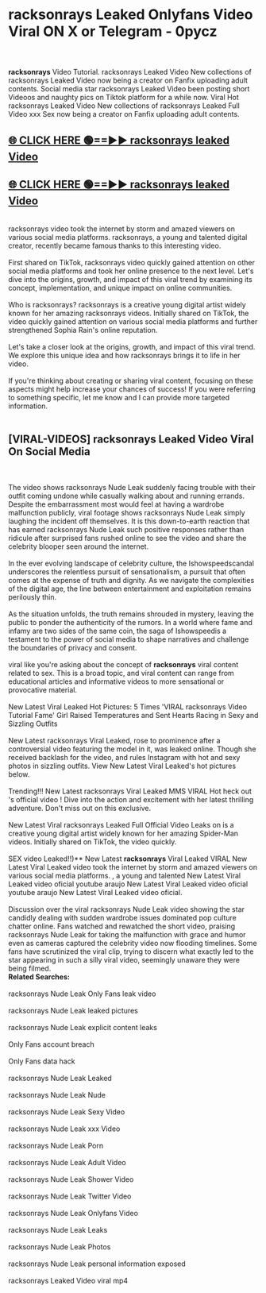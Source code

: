 <h1> racksonrays Leaked Onlyfans Video Viral ON X or Telegram - 0pycz </h1>

# 
<br>
<strong>racksonrays</strong> Video Tutorial. racksonrays Leaked Video New collections of  racksonrays Leaked Video now being a creator on Fanfix uploading adult contents. Social media star racksonrays Leaked Video been posting short Videoos and naughty pics on Tiktok platform for a while now. Viral Hot racksonrays Leaked Video New collections of racksonrays Leaked Full Video xxx Sex now being a creator on Fanfix uploading adult contents.
<br>

## [🌐 CLICK HERE 🟢==►► racksonrays leaked Video ](https://onlyclips.site?title=racksonrays&ref=git)


## [🌐 CLICK HERE 🟢==►► racksonrays leaked Video ](https://onlyclips.site?title=racksonrays&ref=git)

<br>
racksonrays video took the internet by storm and amazed viewers on various social media platforms. racksonrays, a young and talented digital creator, recently became famous thanks to this interesting video.
<br><br>
First shared on TikTok, racksonrays video quickly gained attention on other social media platforms and took her online presence to the next level. Let's dive into the origins, growth, and impact of this viral trend by examining its concept, implementation, and unique impact on online communities.
<br><br>
Who is racksonrays? racksonrays is a creative young digital artist widely known for her amazing racksonrays videos. Initially shared on TikTok, the video quickly gained attention on various social media platforms and further strengthened Sophia Rain's online reputation.
<br><br>
Let's take a closer look at the origins, growth, and impact of this viral trend. We explore this unique idea and how racksonrays brings it to life in her video.
<br><br>
If you're thinking about creating or sharing viral content, focusing on these aspects might help increase your chances of success! If you were referring to something specific, let me know and I can provide more targeted information.
<br><br>
<h2>[VIRAL-VIDEOS] racksonrays Leaked Video Viral On Social Media</h2>
<br><br>
The video shows racksonrays Nude Leak suddenly facing trouble with their outfit coming undone while casually walking about and running errands. Despite the embarrassment most would feel at having a wardrobe malfunction publicly, viral footage shows racksonrays Nude Leak simply laughing the incident off themselves. It is this down-to-earth reaction that has earned racksonrays Nude Leak such positive responses rather than ridicule after surprised fans rushed online to see the video and share the celebrity blooper seen around the internet.
<br><br>
In the ever evolving landscape of celebrity culture, the Ishowspeedscandal underscores the relentless pursuit of sensationalism, a pursuit that often comes at the expense of truth and dignity. As we navigate the complexities of the digital age, the line between entertainment and exploitation remains perilously thin.
<br><br>
As the situation unfolds, the truth remains shrouded in mystery, leaving the public to ponder the authenticity of the rumors. In a world where fame and infamy are two sides of the same coin, the saga of Ishowspeedis a testament to the power of social media to shape narratives and challenge the boundaries of privacy and consent.
<br><br>
viral like you're asking about the concept of <strong>racksonrays</strong> viral content related to sex. This is a broad topic, and viral content can range from educational articles and informative videos to more sensational or provocative material.
<br><br>
New Latest Viral Leaked Hot Pictures: 5 Times 'VIRAL racksonrays Video Tutorial Fame' Girl Raised Temperatures and Sent Hearts Racing in Sexy and Sizzling Outfits
<br><br>
New Latest racksonrays Viral Leaked, rose to prominence after a controversial video featuring the model in it, was leaked online. Though she received backlash for the video, and rules Instagram with hot and sexy photos in sizzling outfits. View New Latest Viral Leaked's hot pictures below.
<br><br>
Trending!!! New Latest racksonrays Viral Leaked MMS VIRAL Hot heck out 's official video ! Dive into the action and excitement with her latest thrilling adventure. Don't miss out on this exclusive.
<br><br>
New Latest Viral racksonrays Leaked Full Official Video Leaks on  is a creative young digital artist widely known for her amazing Spider-Man videos. Initially shared on TikTok, the video quickly.
<br><br>
SEX video Leaked!!)** New Latest <strong>racksonrays</strong> Viral Leaked VIRAL New Latest Viral Leaked video took the internet by storm and amazed viewers on various social media platforms. , a young and talented New Latest Viral Leaked video oficial youtube araujo New Latest Viral Leaked video oficial youtube araujo New Latest Viral Leaked video oficial.
<br><br>
Discussion over the viral racksonrays Nude Leak video showing the star candidly dealing with sudden wardrobe issues dominated pop culture chatter online. Fans watched and rewatched the short video, praising racksonrays Nude Leak for taking the malfunction with grace and humor even as cameras captured the celebrity video now flooding timelines. Some fans have scrutinized the viral clip, trying to discern what exactly led to the star appearing in such a silly viral video, seemingly unaware they were being filmed.
<br>
<strong>Related Searches:</strong>
<br><br>
racksonrays Nude Leak Only Fans leak video
<br><br>
racksonrays Nude Leak leaked pictures
<br><br>
racksonrays Nude Leak explicit content leaks
<br><br>
Only Fans account breach
<br><br>
Only Fans data hack
<br><br>
racksonrays Nude Leak Leaked
<br><br>
racksonrays Nude Leak Nude
<br><br>
racksonrays Nude Leak Sexy Video
<br><br>
racksonrays Nude Leak xxx Video
<br><br>
racksonrays Nude Leak Porn
<br><br>
racksonrays Nude Leak Adult Video
<br><br>
racksonrays Nude Leak Shower Video
<br><br>
racksonrays Nude Leak Twitter Video
<br><br>
racksonrays Nude Leak Onlyfans Video
<br><br>
racksonrays Nude Leak Leaks
<br><br>
racksonrays Nude Leak Photos
<br><br>
racksonrays Nude Leak personal information exposed
<br><br>
racksonrays Leaked Video viral mp4